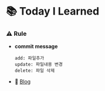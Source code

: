 # :books: Today I Learned

### :warning: Rule
- **commit message**
  ```
  add: 파일추가
  update: 파일내용 변경
  delete: 파일 삭제
  ```
- :memo: [Blog](https://choidr.tistory.com/)
